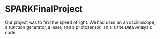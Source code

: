# SPARKFinalProject
Our project was to find the speed of light.
We had used an an oscilloscope, a function generator, a laser, and a photosensor.
This is the Data Analysis code.
